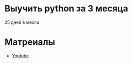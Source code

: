 # Выучить python за 3 месяца
25 дней в месяц

 
# Матреиалы
* [Youtube](https://www.youtube.com/watch?v=btuxcr7Sxw4&list=PLA0M1Bcd0w8yWHh2V70bTtbVxJICrnJHd)
